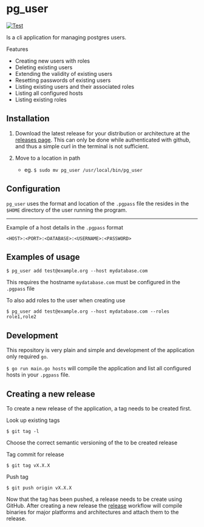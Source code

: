 # pg_user

[![Test](https://github.com/frederikhs/pg_user/actions/workflows/test.yml/badge.svg?branch=main)](https://github.com/frederikhs/pg_user/actions/workflows/test.yml)

Is a cli application for managing postgres users.

Features

- Creating new users with roles
- Deleting existing users
- Extending the validity of existing users
- Resetting passwords of existing users
- Listing existing users and their associated roles
- Listing all configured hosts
- Listing existing roles 

## Installation

1. Download the latest release for your distribution or architecture at the [releases page](https://github.com/frederikhs/pg_user/releases/latest). This can only be done while authenticated with github, and thus a simple curl in the terminal is not sufficient.

2. Move to a location in path
   - eg. `$ sudo mv pg_user /usr/local/bin/pg_user`

## Configuration

`pg_user` uses the format and location of the `.pgpass` file the resides in the `$HOME` directory of the user running the program.

---

Example of a host details in the `.pgpass` format

```
<HOST>:<PORT>:<DATABASE>:<USERNAME>:<PASSWORD>
```

## Examples of usage

`$ pg_user add test@example.org --host mydatabase.com`

This requires the hostname `mydatabase.com` must be configured in the `.pgpass` file

To also add roles to the user when creating use

`$ pg_user add test@example.org --host mydatabase.com --roles role1,role2`

## Development

This repository is very plain and simple and development of the application only required `go`.

`$ go run main.go hosts` will compile the application and list all configured hosts in your `.pgpass` file.

## Creating a new release

To create a new release of the application, a tag needs to be created first.

Look up existing tags

`$ git tag -l`

Choose the correct semantic versioning of the to be created release

Tag commit for release

`$ git tag vX.X.X`

Push tag

`$ git push origin vX.X.X`

Now that the tag has been pushed, a release needs to be create using GitHub. After creating a new release the [release](.github/workflows/release.yml) workflow will compile binaries for major platforms and architectures and attach them to the release.
